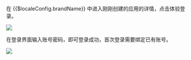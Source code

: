 <IntegrationDetailCard :title="`体验登录`">

在 {{$localeConfig.brandName}} 中进入刚刚创建的应用的详情，点击体验登录。

![](~@imagesZhCn/integration/teambition/3-1.png)

在登录界面输入账号密码，即可登录成功，首次登录需要绑定已有账号。

![](~@imagesZhCn/integration/teambition/3-2.png)

</IntegrationDetailCard>
